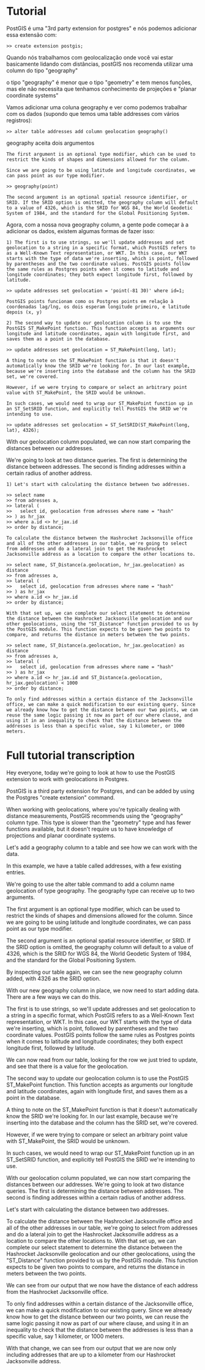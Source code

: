 # Tutorial

PostGIS é uma "3rd party extension for postgres" e nós podemos adicionar essa extensão com:

    >> create extension postgis;

Quando nós trabalhamos com geolocalização onde você vai estar basicamente lidando com distâncias, postGIS nos recomenda utilizar uma column do tipo "geography"

o tipo "geography" é menor que o tipo "geometry" e tem menos funções, mas ele não necessita que tenhamos conhecimento de projeções e "planar coordinate systems" 

Vamos adicionar uma coluna geography e ver como podemos trabalhar com os dados (supondo que temos uma table addresses com vários registros):

    >> alter table addresses add column geolocation geography()

geography aceita dois argumentos

    The first argument is an optional type modifier, which can be used to restrict the kinds of shapes and dimensions allowed for the column. 
    
    Since we are going to be using latitude and longitude coordinates, we can pass point as our type modifier.

    >> geography(point)

    The second argument is an optional spatial resource identifier, or SRID. If the SRID option is omitted, the geography column will default to a value of 4326, which is the SRID for WGS 84, the World Geodetic System of 1984, and the standard for the Global Positioning System.

Agora, com a nossa nova geography column, a gente pode começar à a adicionar os dados, existem algumas formas de fazer isso:

    1) The first is to use strings, so we'll update addresses and set geolocation to a string in a specific format, which PostGIS refers to as a Well-Known Text representation, or WKT. In this case, our WKT starts with the type of data we're inserting, which is point, followed by parentheses and the two coordinate values. PostGIS points follow the same rules as Postgres points when it comes to latitude and longitude coordinates; they both expect longitude first, followed by latitude.

    >> update addresses set geolocation = 'point(-81 30)' where id=1;

    PostGIS points funcionam como os Postgres points em relação à coordenadas lag/lng, os dois esperam longitude primeiro, e latitude depois (x, y)

    2) The second way to update our geolocation column is to use the PostGIS ST_MakePoint function. This function accepts as arguments our longitude and latitude coordinates, again with longitude first, and saves them as a point in the database. 

    >> update addresses set geolocation = ST_MakePoint(long, lat);

    A thing to note on the ST_MakePoint function is that it doesn't automatically know the SRID we're looking for. In our last example, because we're inserting into the database and the column has the SRID set, we're covered. 

    However, if we were trying to compare or select an arbitrary point value with ST_MakePoint, the SRID would be unknown.

    In such cases, we would need to wrap our ST_MakePoint function up in an ST_SetSRID function, and explicitly tell PostGIS the SRID we're intending to use.

    >> update addresses set geolocation = ST_SetSRID(ST_MakePoint(long, lat), 4326);
    
With our geolocation column populated, we can now start comparing the distances between our addresses.
    
We're going to look at two distance queries. The first is determining the distance between addresses. The second is finding addresses within a certain radius of another address.

    1) Let's start with calculating the distance between two addresses.

    >> select name
    >> from adresses a,
    >> lateral (
    >>   select id, geolocation from adresses where name = "hash" 
    >> ) as hr_jax
    >> where a.id <> hr_jax.id
    >> order by distance;

    To calculate the distance between the Hashrocket Jacksonville office and all of the other addresses in our table, we're going to select from addresses and do a lateral join to get the Hashrocket Jacksonville address as a location to compare the other locations to. 

    >> select name, ST_Distance(a.geolocation, hr_jax.geolocation) as distance
    >> from adresses a,
    >> lateral (
    >>   select id, geolocation from adresses where name = "hash" 
    >> ) as hr_jax
    >> where a.id <> hr_jax.id
    >> order by distance;

    With that set up, we can complete our select statement to determine the distance between the Hashrocket Jacksonville geolocation and our other geolocations, using the "ST_Distance" function provided to us by the PostGIS module. This function expects to be given two points to compare, and returns the distance in meters between the two points.
     
    >> select name, ST_Distance(a.geolocation, hr_jax.geolocation) as distance
    >> from adresses a,
    >> lateral (
    >>   select id, geolocation from adresses where name = "hash" 
    >> ) as hr_jax
    >> where a.id <> hr_jax.id and ST_Distance(a.geolocation, hr_jax.geolocation) < 1000
    >> order by distance;
    
    To only find addresses within a certain distance of the Jacksonville office, we can make a quick modification to our existing query. Since we already know how to get the distance between our two points, we can reuse the same logic passing it now as part of our where clause, and using it in an inequality to check that the distance between the addresses is less than a specific value, say 1 kilometer, or 1000 meters.


# Full tutorial transcription


Hey everyone, today we're going to look at how to use the PostGIS extension to work with geolocations in Postgres.

PostGIS is a third party extension for Postgres, and can be added by using the Postgres "create extension" command.

When working with geolocations, where you're typically dealing with distance measurements, PostGIS recommends using the "geography" column type. This type is slower than the "geometry" type and has fewer functions available, but it doesn't require us to have knowledge of projections and planar coordinate systems.

Let's add a geography column to a table and see how we can work with the data.

In this example, we have a table called addresses, with a few existing entries. 

We're going to use the alter table command to add a column name geolocation of type geography. The geography type can receive up to two arguments. 

The first argument is an optional type modifier, which can be used to restrict the kinds of shapes and dimensions allowed for the column. Since we are going to be using latitude and longitude coordinates, we can pass point as our type modifier. 

The second argument is an optional spatial resource identifier, or SRID. If the SRID option is omitted, the geography column will default to a value of 4326, which is the SRID for WGS 84, the World Geodetic System of 1984, and the standard for the Global Positioning System.

By inspecting our table again, we can see the new geography column added, with 4326 as the SRID option.

With our new geography column in place, we now need to start adding data. There are a few ways we can do this.

The first is to use strings, so we'll update addresses and set geolocation to a string in a specific format, which PostGIS refers to as a Well-Known Text representation, or WKT. In this case, our WKT starts with the type of data we're inserting, which is point, followed by parentheses and the two coordinate values. PostGIS points follow the same rules as Postgres points when it comes to latitude and longitude coordinates; they both expect longitude first, followed by latitude.

We can now read from our table, looking for the row we just tried to update, and see that there is a value for the geolocation.

The second way to update our geolocation column is to use the PostGIS ST_MakePoint function. This function accepts as arguments our longitude and latitude coordinates, again with longitude first, and saves them as a point in the database. 

A thing to note on the ST_MakePoint function is that it doesn't automatically know the SRID we're looking for. In our last example, because we're inserting into the database and the column has the SRID set, we're covered. 

However, if we were trying to compare or select an arbitrary point value with ST_MakePoint, the SRID would be unknown.

In such cases, we would need to wrap our ST_MakePoint function up in an ST_SetSRID function, and explicitly tell PostGIS the SRID we're intending to use.

With our geolocation column populated, we can now start comparing the distances between our addresses.
We're going to look at two distance queries. The first is determining the distance between addresses. The second is finding addresses within a certain radius of another address.

Let's start with calculating the distance between two addresses.

To calculate the distance between the Hashrocket Jacksonville office and all of the other addresses in our table, we're going to select from addresses and do a lateral join to get the Hashrocket Jacksonville address as a location to compare the other locations to. With that set up, we can complete our select statement to determine the distance between the Hashrocket Jacksonville geolocation and our other geolocations, using the "ST_Distance" function provided to us by the PostGIS module. This function expects to be given two points to compare, and returns the distance in meters between the two points.

We can see from our output that we now have the distance of each address from the Hashrocket Jacksonville office. 

To only find addresses within a certain distance of the Jacksonville office, we can make a quick modification to our existing query. Since we already know how to get the distance between our two points, we can reuse the same logic passing it now as part of our where clause, and using it in an inequality to check that the distance between the addresses is less than a specific value, say 1 kilometer, or 1000 meters.

With that change, we can see from our output that we are now only including addresses that are up to a kilometer from our Hashrocket Jacksonville address.